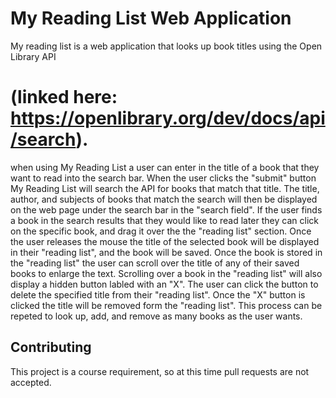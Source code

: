 # My Reading List Web Application

My reading list is a web application that looks up book titles using the Open Library API 
# (linked here: https://openlibrary.org/dev/docs/api/search). 
when using My Reading List a user can enter in the title of a book that they want to read into the search bar. When the user clicks the "submit" button My Reading List will search the API for books that match that title. The title, author, and subjects of books that match the search will then be displayed on the web page under the search bar in the "search field". If the user finds a book in the search results that they would like to read later they can click on the specific book, and drag it over the the "reading list" section. Once the user releases the mouse the title of the selected book will be displayed in their "reading list", and the book will be saved. Once the book is stored in the "reading list" the user can scroll over the title of any of their saved books to enlarge the text. Scrolling over a book in the "reading list" will also display a hidden button labled with an "X". The user can click the button to delete the specified title from their "reading list". Once the "X" button is clicked the title will be removed form the "reading list". This process can be repeted to look up, add, and remove as many books as the user wants.

## Contributing
This project is a course requirement, so at this time pull requests are not accepted.
